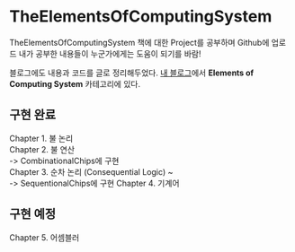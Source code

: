 # TheElementsOfComputingSystem
TheElementsOfComputingSystem 책에 대한 Project를 공부하며 Github에 업로드
내가 공부한 내용들이 누군가에게는 도움이 되기를 바람!

블로그에도 내용과 코드를 글로 정리해두었다.
[내 블로그](https://etst.tistory.com/)에서 **Elements of Computing System** 카테고리에 있다.

## 구현 완료
Chapter 1. 불 논리  
Chapter 2. 불 연산  
     -> CombinationalChips에 구현  
Chapter 3. 순차 논리 (Consequential Logic) ~  
     -> SequentionalChips에 구현
Chapter 4. 기계어
  
## 구현 예정  
Chapter 5. 어셈블러
